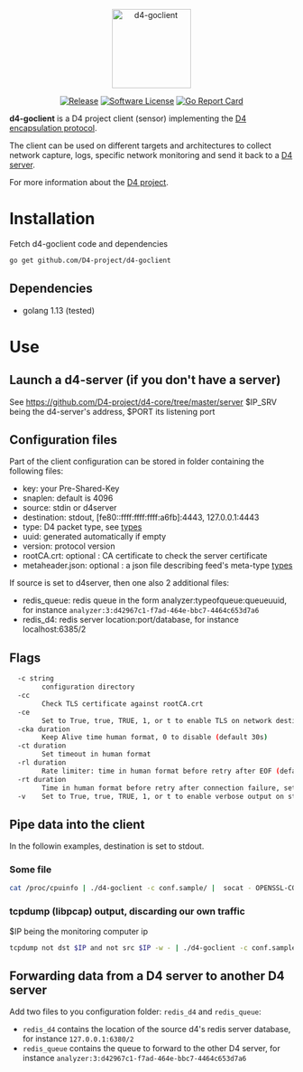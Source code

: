 <p align="center">
  <img alt="d4-goclient" src="https://raw.githubusercontent.com/D4-project/d4-goclient/master/media/gopherd4.png" height="140" />
  <p align="center">
    <a href="https://github.com/D4-project/d4-goclient/releases/latest"><img alt="Release" src="https://img.shields.io/github/release/D4-project/d4-goclient/all.svg"></a>
    <a href="https://github.com/D4-project/d4-goclient/blob/master/LICENSE"><img alt="Software License" src="https://img.shields.io/badge/License-MIT-yellow.svg"></a>
    <a href="https://goreportcard.com/report/github.com/D4-Project/d4-goclient"><img alt="Go Report Card" src="https://goreportcard.com/badge/github.com/D4-Project/d4-goclient"></a>
  </p>
</p>

**d4-goclient** is a D4 project client (sensor) implementing the [D4 encapsulation protocol](https://github.com/D4-project/architecture/tree/master/format).

The client can be used on different targets and architectures to collect network capture, logs, specific network monitoring and send it
back to a [D4 server](https://github.com/D4-project/d4-core).

For more information about the [D4 project](https://www.d4-project.org/).

# Installation

Fetch d4-goclient code and dependencies

```bash
go get github.com/D4-project/d4-goclient
```

## Dependencies

 - golang 1.13 (tested)

# Use

## Launch a d4-server (if you don't have a server)

See https://github.com/D4-project/d4-core/tree/master/server
$IP_SRV being the d4-server's address, $PORT its listening port

## Configuration files
Part of the client configuration can be stored in folder containing the following files:

 - key: your Pre-Shared-Key
 - snaplen: default is 4096
 - source: stdin or d4server
 - destination: stdout, [fe80::ffff:ffff:ffff:a6fb]:4443, 127.0.0.1:4443
 - type: D4 packet type, see [types](https://github.com/D4-project/architecture/tree/master/format)
 - uuid: generated automatically if empty
 - version: protocol version
 - rootCA.crt: optional : CA certificate to check the server certificate
 - metaheader.json: optional : a json file describing feed's meta-type [types](https://github.com/D4-project/architecture/tree/master/format)
 
If source is set to d4server, then one also 2 additional files:
 - redis_queue: redis queue in the form analyzer:typeofqueue:queueuuid, for instance `analyzer:3:d42967c1-f7ad-464e-bbc7-4464c653d7a6`
 - redis_d4: redis server location:port/database, for instance localhost:6385/2

## Flags

```bash
  -c string
    	configuration directory
  -cc
    	Check TLS certificate against rootCA.crt
  -ce
    	Set to True, true, TRUE, 1, or t to enable TLS on network destination (default true)
  -cka duration
    	Keep Alive time human format, 0 to disable (default 30s)
  -ct duration
    	Set timeout in human format
  -rl duration
        Rate limiter: time in human format before retry after EOF (default 200ms)
  -rt duration
    	Time in human format before retry after connection failure, set to 0 to exit on failure (default 30s)
  -v	Set to True, true, TRUE, 1, or t to enable verbose output on stdout
```

## Pipe data into the client
In the followin examples, destination is set to stdout.

### Some file
```bash
cat /proc/cpuinfo | ./d4-goclient -c conf.sample/ |  socat - OPENSSL-CONNECT:$IP_SRV:$PORT,verify=0
```

### tcpdump (libpcap) output, discarding our own traffic
$IP being the monitoring computer ip
```bash
tcpdump not dst $IP and not src $IP -w - | ./d4-goclient -c conf.sample/ |  socat - OPENSSL-CONNECT:$IP_SRV:$PORT,verify=0
```

## Forwarding data from a D4 server to another D4 server
Add two files to you configuration folder: `redis_d4` and `redis_queue`:
 - `redis_d4` contains the location of the source d4's redis server database, for instance `127.0.0.1:6380/2`
 - `redis_queue` contains the queue to forward to the other D4 server, for instance `analyzer:3:d42967c1-f7ad-464e-bbc7-4464c653d7a6`
